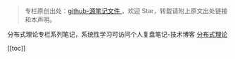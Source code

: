 > 专栏原创出处：[github-源笔记文件 ](https://github.com/GourdErwa/review-notes/tree/master/algorithm/distributed-theory) ，欢迎 Star，转载请附上原文出处链接和本声明。

分布式理论专栏系列笔记，系统性学习可访问个人复盘笔记-技术博客 [分布式理论 ](https://review-notes.top/algorithm/distributed-theory)

[[toc]]

